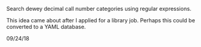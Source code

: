 Search dewey decimal call number categories using regular expressions.

This idea came about after I applied for a library job. Perhaps this could be converted to a YAML database.

09/24/18

